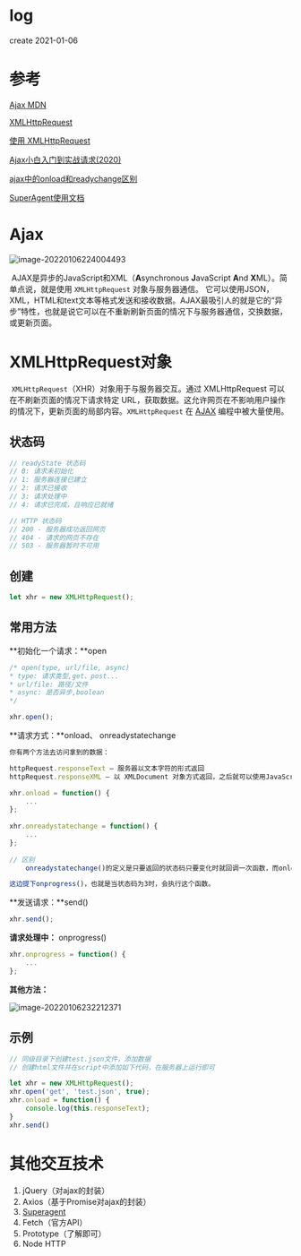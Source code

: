 # log

create  2021-01-06

# 参考

[Ajax MDN](https://developer.mozilla.org/zh-CN/docs/Web/Guide/AJAX/Getting_Started)

[XMLHttpRequest](https://developer.mozilla.org/zh-CN/docs/Web/API/XMLHttpRequest)

[使用 XMLHttpRequest](https://developer.mozilla.org/zh-CN/docs/Web/API/XMLHttpRequest/Using_XMLHttpRequest)

[Ajax小白入门到实战请求(2020)](https://www.bilibili.com/video/BV11J411k78L)

[ajax中的onload和readychange区别](https://www.cnblogs.com/doudoublog/p/8608360.html)

[SuperAgent使用文档](https://www.jianshu.com/p/1432e0f29abd)

# Ajax

![image-20220106224004493](D:/Typora/img/image-20220106224004493.png)

​	AJAX是异步的JavaScript和XML（**A**synchronous **J**avaScript **A**nd **X**ML）。简单点说，就是使用 `XMLHttpRequest` 对象与服务器通信。 它可以使用JSON，XML，HTML和text文本等格式发送和接收数据。AJAX最吸引人的就是它的“异步”特性，也就是说它可以在不重新刷新页面的情况下与服务器通信，交换数据，或更新页面。

# XMLHttpRequest对象

​	`XMLHttpRequest`（XHR）对象用于与服务器交互。通过 XMLHttpRequest 可以在不刷新页面的情况下请求特定 URL，获取数据。这允许网页在不影响用户操作的情况下，更新页面的局部内容。`XMLHttpRequest` 在 [AJAX](https://developer.mozilla.org/zh-CN/docs/Glossary/AJAX) 编程中被大量使用。

## 状态码

```js
// readyState 状态码
// 0: 请求未初始化
// 1: 服务器连接已建立
// 2: 请求已接收
// 3: 请求处理中
// 4: 请求已完成，且响应已就绪

// HTTP 状态码
// 200 - 服务器成功返回网页
// 404 - 请求的网页不存在
// 503 - 服务器暂时不可用
```

## 创建

```js
let xhr = new XMLHttpRequest();
```

## 常用方法

**初始化一个请求：**open

```js
/* open(type, url/file, async)
* type: 请求类型,get、post...
* url/file: 路径/文件
* async: 是否异步,boolean
*/

xhr.open();
```

**请求方式：**onload、 onreadystatechange 

```js
你有两个方法去访问拿到的数据：

httpRequest.responseText – 服务器以文本字符的形式返回
httpRequest.responseXML – 以 XMLDocument 对象方式返回，之后就可以使用JavaScript来处理

xhr.onload = function() {
    ...
};
    
xhr.onreadystatechange = function() {
    ...
};
    
// 区别
    onreadystatechange()的定义是只要返回的状态码只要变化时就回调一次函数，而onload只有状态码为4时才能回调一次函数。

这边提下onprogress()，也就是当状态码为3时，会执行这个函数。
```

**发送请求：**send()

```js
xhr.send();
```

**请求处理中：** onprogress()

```js
xhr.onprogress = function() {
    ...
};
```

**其他方法：**

![image-20220106232212371](D:/Typora/img/image-20220106232212371.png)

## 示例

```js
// 同级目录下创建test.json文件，添加数据
// 创建html文件并在script中添加如下代码，在服务器上运行即可

let xhr = new XMLHttpRequest();
xhr.open('get', 'test.json', true);
xhr.onload = function() {
	console.log(this.responseText);
}
xhr.send()
```

# 其他交互技术

1. jQuery（对ajax的封装）
2. Axios（基于Promise对ajax的封装）
3. [Superagent](https://visionmedia.github.io/superagent/#test-documentation)
4. Fetch（官方API）
5. Prototype（了解即可）
6. Node HTTP